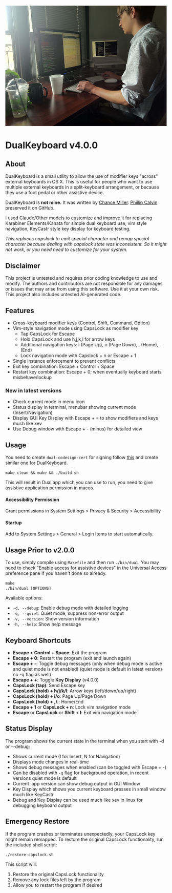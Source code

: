 ![Dual Wielding](dual.jpg)

# DualKeyboard v4.0.0

## About

DualKeyboard is a small utility to allow the use of modifier keys "across" external keyboards in OS X. This is useful for people who want to use multiple external keyboards in a split-keyboard arrangement, or because they use a foot pedal or other assistive device.

DualKeyboard is **not mine.** It was written by [Chance Miller](http://dotdotcomorg.net/dual). [Phillip Calvin](https://github.com/pnc/dual-keyboards) preserved it on GitHub. 

I used Claude/Other models to customize and improve it for replacing Karabiner Elements/Kanata for simple dual keyboard use, vim style navigation, KeyCastr style key display for keyboard testing. 

*This replaces capslock to emit special character and remap special character because dealing with capslock state was inconsistent. So it might not work, or you need need to customize for your system.*

## Disclaimer

This project is untested and requires prior coding knowledge to use and modify. The authors and contributors are not responsible for any damages or issues that may arise from using this software. Use it at your own risk. This project also includes untested AI-generated code.

## Features

- Cross-keyboard modifier keys (Control, Shift, Command, Option)
- Vim-style navigation mode using CapsLock as modifier key
  - Tap CapsLock for Escape
  - Hold CapsLock and use h,j,k,l for arrow keys
  - Additional navigation keys: i (Page Up), o (Page Down), , (Home), . (End)
  - Lock navigation mode with Capslock + n or Escape + 1
- Single instance enforcement to prevent conflicts
- Exit key combination: Escape + Control + Space
- Restart key combination: Escape + 0; when eventually keyboard starts misbehave/lockup

### New in latest versions

- Check current mode in menu icon
- Status display in terminal, menubar showing current mode (Insert/Navigation)
- Display GUI Key Display with Escape + =  to show modifiers and keys much like xev
- Use Debug window with Escape + - (minus) for detailed view

## Usage 

You need to create ```dual-codesign-cert``` for signing follow [this](https://github.com/nikitabobko/AeroSpace/blob/main/dev-docs/development.md#2-create-codesign-certificate) and create similar one for DualKeyboard.

```
make clean && make && ./build.sh
```
This will result in Dual.app which you can use to run, you need to give assistive application permission in macos.  

#### Accessibility Permission
Grant permissions in System Settings > Privacy & Security > Accessibility

#### Startup
Add to System Settings > General > Login Items
to start automatically. 



## Usage Prior to v2.0.0

To use, simply compile using `Makefile` and then run `./bin/dual`. You may need to check "Enable access for assistive devices" in the Universal Access preference pane if you haven't done so already.

```
make
./bin/dual [OPTIONS]
```

Available options:
- `-d, --debug`: Enable debug mode with detailed logging
- `-q, --quiet`: Quiet mode, suppress non-error output
- `-v, --version`: Show version information
- `-h, --help`: Show help message


## Keyboard Shortcuts

- **Escape + Control + Space**: Exit the program
- **Escape + 0**: Restart the program (exit and launch again)
- **Escape + -**: Toggle debug messages (only when debug mode is active and quiet mode is not enabled) (quiet mode is default in latest versions no -q flag as well)
- **Escape + +**: Toggle **Key Display**  (v4.0.0)
- **CapsLock (tap)**: Send Escape key
- **CapsLock (hold) + h/j/k/l**: Arrow keys (left/down/up/right)
- **CapsLock (hold) + i/o**: Page Up/Page Down
- **CapsLock (hold) + ,/.**: Home/End
- **Escape + 1** or **CapsLock + n**: Lock vim navigation mode
- **Escape** or **CapsLock** or **Shift + I**: Exit vim navigation mode

## Status Display

The program shows the current state in the terminal when you start with -d or --debug:
- Shows current mode (I for Insert, N for Navigation)
- Displays mode changes in real-time
- Shows debug messages when enabled (can be toggled with Escape + -)
- Can be disabled with `-q` flag for background operation, in recent versions quiet mode is default
- Current .app version can show debug output in GUI Window 
- Key Display which shows you current keyboard presses in small window much like KeyCastr
- Debug and Key Display can be used much like xev in linux for debugging keyboard output

## Emergency Restore

If the program crashes or terminates unexpectedly, your CapsLock key might remain remapped. To restore the original CapsLock functionality, run the included shell script:

```
./restore-capslock.sh
```

This script will:
1. Restore the original CapsLock functionality
2. Remove any lock files left by the program
3. Allow you to restart the program if desired
